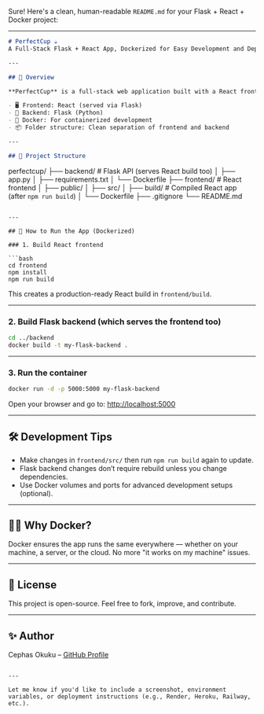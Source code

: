 Sure! Here's a clean, human-readable `README.md` for your Flask + React + Docker project:

---

```markdown
# PerfectCup ☕  
A Full-Stack Flask + React App, Dockerized for Easy Development and Deployment

---

## 🧩 Overview

**PerfectCup** is a full-stack web application built with a React frontend and a Flask backend. It uses Docker to make development and deployment smooth and consistent across environments.

- 🖥️ Frontend: React (served via Flask)
- 🐍 Backend: Flask (Python)
- 🐳 Docker: For containerized development
- 📦 Folder structure: Clean separation of frontend and backend

---

## 📁 Project Structure

```

perfectcup/
├── backend/              # Flask API (serves React build too)
│   ├── app.py
│   ├── requirements.txt
│   └── Dockerfile
├── frontend/             # React frontend
│   ├── public/
│   ├── src/
│   ├── build/            # Compiled React app (after `npm run build`)
│   └── Dockerfile
├── .gitignore
└── README.md

````

---

## 🚀 How to Run the App (Dockerized)

### 1. Build React frontend

```bash
cd frontend
npm install
npm run build
````

This creates a production-ready React build in `frontend/build`.

---

### 2. Build Flask backend (which serves the frontend too)

```bash
cd ../backend
docker build -t my-flask-backend .
```

---

### 3. Run the container

```bash
docker run -d -p 5000:5000 my-flask-backend
```

Open your browser and go to: [http://localhost:5000](http://localhost:5000)

---

## 🛠️ Development Tips

* Make changes in `frontend/src/` then run `npm run build` again to update.
* Flask backend changes don’t require rebuild unless you change dependencies.
* Use Docker volumes and ports for advanced development setups (optional).

---

## 🙋‍♂️ Why Docker?

Docker ensures the app runs the same everywhere — whether on your machine, a server, or the cloud. No more "it works on my machine" issues.

---

## 📃 License

This project is open-source. Feel free to fork, improve, and contribute.

---

## ✨ Author

Cephas Okuku – [GitHub Profile](https://github.com/cephasokuku)

```

---

Let me know if you'd like to include a screenshot, environment variables, or deployment instructions (e.g., Render, Heroku, Railway, etc.).
```

